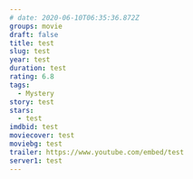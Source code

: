 ```yaml
---
# date: 2020-06-10T06:35:36.872Z
groups: movie
draft: false
title: test
slug: test
year: test
duration: test
rating: 6.8
tags:
  - Mystery
story: test
stars:
  - test
imdbid: test
moviecover: test
moviebg: test
trailer: https://www.youtube.com/embed/test
server1: test
---
```

